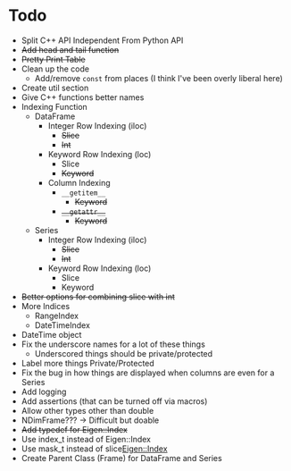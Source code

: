 # Todo

* Split C++ API Independent From Python API
* ~~Add head and tail function~~
* ~~Pretty Print Table~~
* Clean up the code
    * Add/remove `const` from places (I think I've been overly liberal here)
* Create util section
* Give C++ functions better names
* Indexing Function
    * DataFrame
        * Integer Row Indexing (iloc)
            * ~~Slice~~
            * ~~Int~~
        * Keyword Row Indexing (loc)
            * Slice
            * ~~Keyword~~
        * Column Indexing
            * `__getitem__`
                * ~~Keyword~~
            * ~~`__getattr__`~~
                * ~~Keyword~~
    * Series
        * Integer Row Indexing (iloc)
            * ~~Slice~~
            * ~~Int~~
        * Keyword Row Indexing (loc)
            * Slice
            * Keyword
* ~~Better options for combining slice with int~~
* More Indices
    * RangeIndex
    * DateTimeIndex
* DateTime object
* Fix the underscore names for a lot of these things 
    * Underscored things should be private/protected
* Label more things Private/Protected
* Fix the bug in how things are displayed when columns are even for a Series
* Add logging
* Add assertions (that can be turned off via macros)
* Allow other types other than double
* NDimFrame??? -> Difficult but doable
* ~~Add typedef for Eigen::Index~~
* Use index_t instead of Eigen::Index
* Use mask_t instead of slice<Eigen::Index>
* Create Parent Class (Frame) for DataFrame and Series